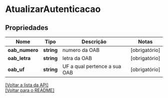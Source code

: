 # AtualizarAutenticacao

## Propriedades
Nome | Tipo | Descrição | Notas
------------ | ------------- | ------------- | -------------
**oab_numero** | **string** | numero da OAB | [obrigatório] 
**oab_letra** | **string** | letra da OAB | [obrigatório] 
**oab_uf** | **string** | UF a qual pertence a sua OAB | [obrigatório]

[[Voltar a lista da API]](../../../README.md#Documentação-para-os-Endpoints-da-API)    
[[Voltar para o README]](../../../README.md#Intima.ai---SDK-NodeJS)
